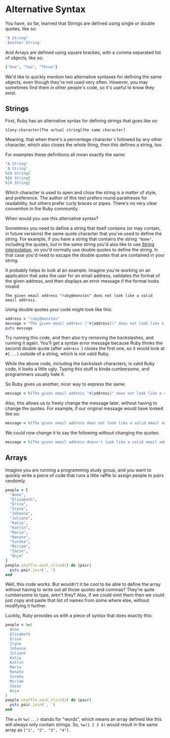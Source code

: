 # Alternative Syntax

You have, so far, learned that Strings are defined using single or double
quotes, like so:

```ruby
"A String"
'Another String'
```

And Arrays are defined using square brackes, with a comma separated list of
objects, like so:

```ruby
["One", "Two", "Three"]
```

We'd like to quickly mention two alternative syntaxes for defining the same
objects, even though they're not used very often. However, you may sometimes
find them in other people's code, so it's useful to know they exist.

## Strings

First, Ruby has an alternative syntax for defining strings that goes like so:

`%[any-character]The actual string[the same character]`

Meaning, that when there's a percentage character `%` followed by any other
character, which also closes the whole thing, then this defines a string, too.

For examples these definitions all mean exactly the same:

```ruby
"A String"
'A String'
%(A String)
%{A String}
%|A String|
```

Which character is used to open and close the string is a matter of style, and
preference. The author of this text prefers round paratheses for readability,
but others prefer curly braces or pipes. There's no very clear convention in
the Ruby community.

When would you use this alternative syntax?

Sometimes you need to define a string that itself contains (or may contain, in
future versions) the same quote character that you've used to define the string.
For example, if you have a string that contains the string `"Name"`, including
the quotes, but in the same string you'd also like to use
[String interpolation](/bonus/string_interpolation.html), so you'd normally
use double quotes to define the string. In that case you'd need to escape the
double quotes that are contained in your string.

It probably helps to look at an example. Imagine you're working on an
application that asks the user for an email address, validates the format of
the given address, and then displays an error message if the format looks
invalid:

```
The given email address "ruby@monstas" does not look like a valid email address.
```

Using double quotes your code might look like this:

```ruby
address = "ruby@monstas"
message = "The given email address \"#{address}\" does not look like a valid email address."
puts message
```

Try running this code, and then also try removing the backslashes, and running
it again. You'll get a syntax error message because Ruby thinks the second
double quote (after `address `) closes the first one, so it would look at
`#{...}` outside of a string, which is not valid Ruby.

While the above code, including the backslash characters, is valid Ruby code,
it looks a little ugly. Typing this stuff is kinda cumbersome, and programmers
usually hate it.

So Ruby gives us another, nicer way to express the same:

```ruby
message = %(The given email address "#{address}" does not look like a valid email address.)
```

Also, this allows us to freely change the message later, without having to
change the quotes. For example, if our original message would have looked like
so:

```ruby
message = %(The given email address does not look like a valid email address.)
```

We could now change it to say the following without changing the quotes:

```ruby
message = %(The given email address doesn't look like a valid email address.)
```

## Arrays

Imagine you are running a programming study group, and you want to quickly
write a piece of code that runs a little raffle to assign people to pairs
randomly.

```ruby
people = [
  "Anne",
  "Elizabeth",
  "Erica",
  "Iryna",
  "Johanna",
  "Juliane",
  "Katja",
  "Katrin",
  "Maria",
  "Renate",
  "Sureka",
  "Miriam",
  "Zazie",
  "Anja"
]
people.shuffle.each_slice(2) do |pair|
  puts pair.join(', ')
end
```

Well, this code works. But wouldn't it be cool to be able to define the array
without having to write out all those quotes and commas? They're quite
cumbersome to type, aren't they? Also, if we could omit them then we could just
copy and paste that list of names from some where else, without modifying it
further.

Luckily, Ruby provides us with a piece of syntax that does exactly this:

```ruby
people = %w(
  Anne
  Elizabeth
  Erica
  Iryna
  Johanna
  Juliane
  Katja
  Katrin
  Maria
  Renate
  Sureka
  Miriam
  Zazie
  Anja
)
people.shuffle.each_slice(2) do |pair|
  puts pair.join(', ')
end
```

The `w` in `%w(...)` stands for "words", which means an array defined like this
will always only contain strings. So, `%w(1 2 3 4)` would result in the same
array as `["1", "2", "3", "4"]`.
